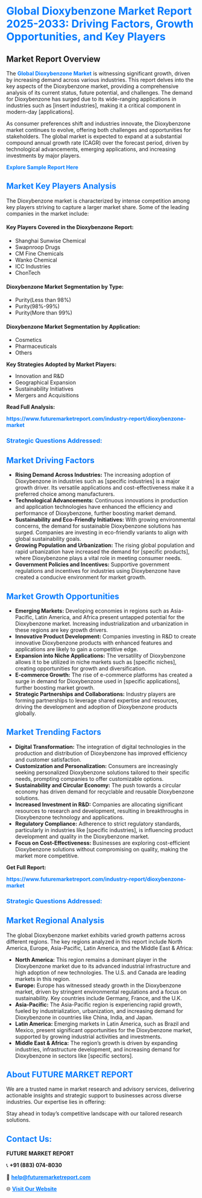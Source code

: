 <h1 style="color: #007BFF;">Global Dioxybenzone Market Report 2025-2033: Driving Factors, Growth Opportunities, and Key Players</h1>

<section id="overview">
<h2>Market Report Overview</h2>
<p>The <a href="https://www.futuremarketreport.com/industry-report/dioxybenzone-market" style="color: #007BFF; text-decoration: none;"><strong>Global Dioxybenzone Market</strong></a> is witnessing significant growth, driven by increasing demand across various industries. This report delves into the key aspects of the Dioxybenzone market, providing a comprehensive analysis of its current status, future potential, and challenges. The demand for Dioxybenzone has surged due to its wide-ranging applications in industries such as [insert industries], making it a critical component in modern-day [applications].</p>
<p>As consumer preferences shift and industries innovate, the Dioxybenzone market continues to evolve, offering both challenges and opportunities for stakeholders. The global market is expected to expand at a substantial compound annual growth rate (CAGR) over the forecast period, driven by technological advancements, emerging applications, and increasing investments by major players.</p>
</section>

<section id="overview">
<p><a href="https://www.futuremarketreport.com/request-sample/reportId=114734" style="color: #007BFF; text-decoration: none;"><strong>Explore Sample Report Here</strong></a></p>
</section>

<section id="key-players">
<h2 style="color: #007BFF;">Market Key Players Analysis</h2>
<p>The Dioxybenzone market is characterized by intense competition among key players striving to capture a larger market share. Some of the leading companies in the market include:</p>
<h4>Key Players Covered in the Dioxybenzone Report:</h4>
<ul><li>Shanghai Sunwise Chemical</li><li>Swapnroop Drugs</li><li>CM Fine Chemicals</li><li>Wanko Chemical</li><li>ICC Industries</li><li>ChonTech</li></ul>
<h4>Dioxybenzone Market Segmentation by Type:</h4>
<ul><li>Purity(Less than 98%)</li><li>Purity(98%-99%)</li><li>Purity(More than 99%)</li></ul>

<h4>Dioxybenzone Market Segmentation by Application:</h4>
<ul><li>Cosmetics</li><li>Pharmaceuticals</li><li>Others</li></ul>
<p><strong>Key Strategies Adopted by Market Players:</strong></p>
<ul>
<li>Innovation and R&D</li>
<li>Geographical Expansion</li>
<li>Sustainability Initiatives</li>
<li>Mergers and Acquisitions</li>
</ul>
</section>

<section>
<p><strong>Read Full Analysis: </strong></p><a href="https://www.futuremarketreport.com/industry-report/dioxybenzone-market" style="color: #007BFF; text-decoration: none;"><strong>https://www.futuremarketreport.com/industry-report/dioxybenzone-market</strong></a>
<h3 style="color: #007BFF;">Strategic Questions Addressed:</h3>
</section>

<section id="driving-factors">
<h2 style="color: #007BFF;">Market Driving Factors</h2>
<ul>
<li><strong>Rising Demand Across Industries:</strong> The increasing adoption of Dioxybenzone in industries such as [specific industries] is a major growth driver. Its versatile applications and cost-effectiveness make it a preferred choice among manufacturers.</li>
<li><strong>Technological Advancements:</strong> Continuous innovations in production and application technologies have enhanced the efficiency and performance of Dioxybenzone, further boosting market demand.</li>
<li><strong>Sustainability and Eco-Friendly Initiatives:</strong> With growing environmental concerns, the demand for sustainable Dioxybenzone solutions has surged. Companies are investing in eco-friendly variants to align with global sustainability goals.</li>
<li><strong>Growing Population and Urbanization:</strong> The rising global population and rapid urbanization have increased the demand for [specific products], where Dioxybenzone plays a vital role in meeting consumer needs.</li>
<li><strong>Government Policies and Incentives:</strong> Supportive government regulations and incentives for industries using Dioxybenzone have created a conducive environment for market growth.</li>
</ul>
</section>

<section id="growth-opportunities">
<h2 style="color: #007BFF;">Market Growth Opportunities</h2>
<ul>
<li><strong>Emerging Markets:</strong> Developing economies in regions such as Asia-Pacific, Latin America, and Africa present untapped potential for the Dioxybenzone market. Increasing industrialization and urbanization in these regions are key growth drivers.</li>
<li><strong>Innovative Product Development:</strong> Companies investing in R&D to create innovative Dioxybenzone products with enhanced features and applications are likely to gain a competitive edge.</li>
<li><strong>Expansion into Niche Applications:</strong> The versatility of Dioxybenzone allows it to be utilized in niche markets such as [specific niches], creating opportunities for growth and diversification.</li>
<li><strong>E-commerce Growth:</strong> The rise of e-commerce platforms has created a surge in demand for Dioxybenzone used in [specific applications], further boosting market growth.</li>
<li><strong>Strategic Partnerships and Collaborations:</strong> Industry players are forming partnerships to leverage shared expertise and resources, driving the development and adoption of Dioxybenzone products globally.</li>
</ul>
</section>

<section id="trending-factors">
<h2 style="color: #007BFF;">Market Trending Factors</h2>
<ul>
<li><strong>Digital Transformation:</strong> The integration of digital technologies in the production and distribution of Dioxybenzone has improved efficiency and customer satisfaction.</li>
<li><strong>Customization and Personalization:</strong> Consumers are increasingly seeking personalized Dioxybenzone solutions tailored to their specific needs, prompting companies to offer customizable options.</li>
<li><strong>Sustainability and Circular Economy:</strong> The push towards a circular economy has driven demand for recyclable and reusable Dioxybenzone solutions.</li>
<li><strong>Increased Investment in R&D:</strong> Companies are allocating significant resources to research and development, resulting in breakthroughs in Dioxybenzone technology and applications.</li>
<li><strong>Regulatory Compliance:</strong> Adherence to strict regulatory standards, particularly in industries like [specific industries], is influencing product development and quality in the Dioxybenzone market.</li>
<li><strong>Focus on Cost-Effectiveness:</strong> Businesses are exploring cost-efficient Dioxybenzone solutions without compromising on quality, making the market more competitive.</li>
</ul>
</section>

<section>
<p><strong>Get Full Report: </strong></p><a href="https://www.futuremarketreport.com/industry-report/dioxybenzone-market" style="color: #007BFF; text-decoration: none;"><strong>https://www.futuremarketreport.com/industry-report/dioxybenzone-market</strong></a>
<h3 style="color: #007BFF;">Strategic Questions Addressed:</h3>
</section>


<section id="regional-analysis">
<h2 style="color: #007BFF;">Market Regional Analysis</h2>
<p>The global Dioxybenzone market exhibits varied growth patterns across different regions. The key regions analyzed in this report include North America, Europe, Asia-Pacific, Latin America, and the Middle East & Africa:</p>
<ul>
<li><strong>North America:</strong> This region remains a dominant player in the Dioxybenzone market due to its advanced industrial infrastructure and high adoption of new technologies. The U.S. and Canada are leading markets in this region.</li>
<li><strong>Europe:</strong> Europe has witnessed steady growth in the Dioxybenzone market, driven by stringent environmental regulations and a focus on sustainability. Key countries include Germany, France, and the U.K.</li>
<li><strong>Asia-Pacific:</strong> The Asia-Pacific region is experiencing rapid growth, fueled by industrialization, urbanization, and increasing demand for Dioxybenzone in countries like China, India, and Japan.</li>
<li><strong>Latin America:</strong> Emerging markets in Latin America, such as Brazil and Mexico, present significant opportunities for the Dioxybenzone market, supported by growing industrial activities and investments.</li>
<li><strong>Middle East & Africa:</strong> The region’s growth is driven by expanding industries, infrastructure development, and increasing demand for Dioxybenzone in sectors like [specific sectors].</li>
</ul>
</section>

<footer>
<h2 style="color: #007BFF;">About FUTURE MARKET REPORT</h2>
<p>We are a trusted name in market research and advisory services, delivering actionable insights and strategic support to businesses across diverse industries. Our expertise lies in offering:</p>

<p>Stay ahead in today’s competitive landscape with our tailored research solutions.</p>

<h2 style="color: #007BFF;">Contact Us:</h2>
<p><strong>FUTURE MARKET REPORT</strong></p>
<p>📞 <strong>+91 (883) 074-8030</strong></p>
<p>📧 <strong><a href="mailto:help@futuremarketreport.com" style="color: #007BFF;">help@futuremarketreport.com</a></strong></p>
<p>🌐 <strong><a href="https://www.futuremarketreport.com/" style="color: #007BFF;">Visit Our Website</a></strong></p>
</footer>